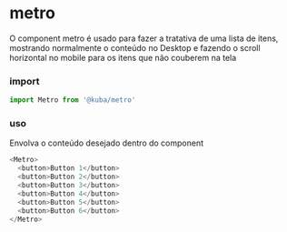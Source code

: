 # metro

O component metro é usado para fazer a tratativa de uma lista de itens, mostrando normalmente o conteúdo no Desktop e fazendo o scroll horizontal no mobile para os itens que não couberem na tela

### import

```javascript
import Metro from '@kuba/metro'
```

### uso

Envolva o conteúdo desejado dentro do component 

```javascript
<Metro>
  <button>Button 1</button>
  <button>Button 2</button>
  <button>Button 3</button>
  <button>Button 4</button>
  <button>Button 5</button>
  <button>Button 6</button>
</Metro>
```


